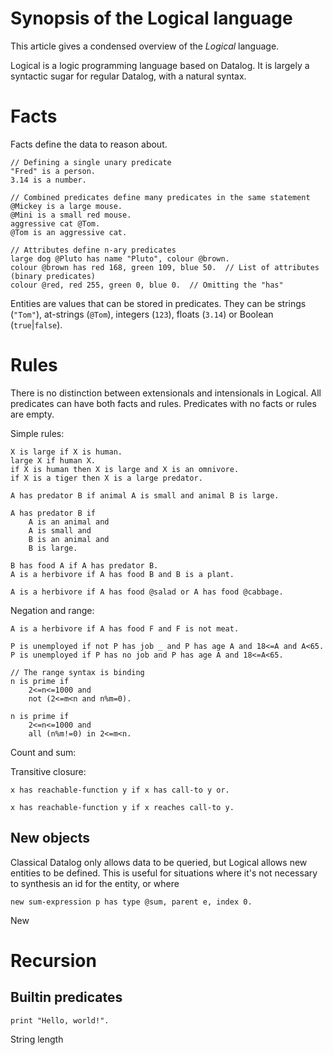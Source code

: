 # Synopsis of the Logical language

This article gives a condensed overview of the *Logical* language.

Logical is a logic programming language based on Datalog. It is largely a syntactic sugar for regular Datalog, with a natural syntax.

# Facts
Facts define the data to reason about.

```
// Defining a single unary predicate
"Fred" is a person.
3.14 is a number.

// Combined predicates define many predicates in the same statement
@Mickey is a large mouse.
@Mini is a small red mouse.
aggressive cat @Tom.
@Tom is an aggressive cat.

// Attributes define n-ary predicates
large dog @Pluto has name "Pluto", colour @brown.
colour @brown has red 168, green 109, blue 50.  // List of attributes (binary predicates)
colour @red, red 255, green 0, blue 0.  // Omitting the "has"
```
Entities are values that can be stored in predicates. They can be strings (`"Tom"`), at-strings (`@Tom`), integers (`123`), floats (`3.14`) or Boolean (`true`|`false`).

# Rules
There is no distinction between extensionals and intensionals in Logical. All predicates can have both facts and rules. Predicates with no facts or rules are empty.

Simple rules:
```
X is large if X is human.
large X if human X.
if X is human then X is large and X is an omnivore.
if X is a tiger then X is a large predator.

A has predator B if animal A is small and animal B is large.

A has predator B if 
    A is an animal and
    A is small and
    B is an animal and
    B is large.

B has food A if A has predator B.
A is a herbivore if A has food B and B is a plant.

A is a herbivore if A has food @salad or A has food @cabbage.
```

Negation and range:
```
A is a herbivore if A has food F and F is not meat.

P is unemployed if not P has job _ and P has age A and 18<=A and A<65.
P is unemployed if P has no job and P has age A and 18<=A<65.

// The range syntax is binding
n is prime if 
    2<=n<=1000 and
    not (2<=m<n and n%m=0).

n is prime if 
    2<=n<=1000 and
    all (n%m!=0) in 2<=m<n.
```

Count and sum:


Transitive closure:

```
x has reachable-function y if x has call-to y or.

x has reachable-function y if x reaches call-to y.
```

## New objects

Classical Datalog only allows data to be queried, but Logical allows new entities to be defined. This is useful for situations where it's not necessary to synthesis an id for the entity, or where 

```
new sum-expression p has type @sum, parent e, index 0. 
```

New 

# Recursion


## Builtin predicates

```
print "Hello, world!".
```

String length